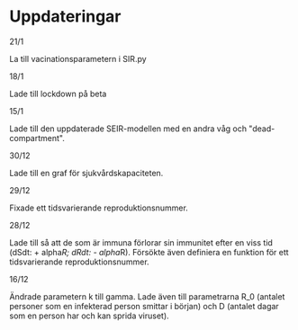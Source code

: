 # Uppdateringar

21/1

La till vacinationsparametern i SIR.py

18/1 

Lade till lockdown på beta

15/1

Lade till den uppdaterade SEIR-modellen med en andra våg och "dead-compartment". 

30/12

Lade till en graf för sjukvårdskapaciteten.

29/12

Fixade ett tidsvarierande reproduktionsnummer. 

28/12

Lade till så att de som är immuna förlorar sin immunitet efter en viss tid (dSdt: + alpha*R; dRdt: - alpha*R). Försökte även definiera en funktion för ett tidsvarierande reproduktionsnummer.

16/12

Ändrade parametern k till gamma. Lade även till parametrarna R_0 (antalet personer som en infekterad person smittar i början) och D (antalet dagar som en person har och kan sprida viruset).
